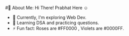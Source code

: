 #💫 About Me:
Hi There! Prabhat Here ☺
- 🔭 Currently, I'm exploring Web Dev.
- 🌱 Learning DSA and practicing questions.
- ⚡ Fun fact: Roses are #FF0000 , Violets are #0000FF.


